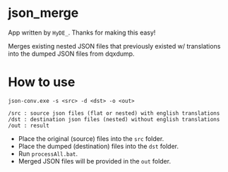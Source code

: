 # json_merge

App written by `HyDE_`. Thanks for making this easy!

Merges existing nested JSON files that previously existed w/ translations into the dumped JSON files from dqxdump.

# How to use

`json-conv.exe -s <src> -d <dst> -o <out>`

```
/src : source json files (flat or nested) with english translations
/dst : destination json files (nested) without english translations
/out : result
```

- Place the original (source) files into the `src` folder.
- Place the dumped (destination) files into the `dst` folder.
- Run `processAll.bat`.
- Merged JSON files will be provided in the `out` folder.
